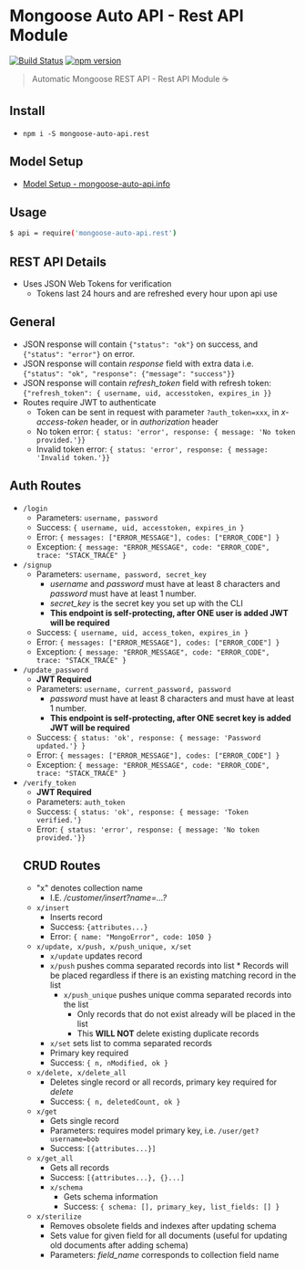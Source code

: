 # Mongoose Auto API - Rest API Module
[![Build Status](https://travis-ci.org/edmundpf/mongoose-auto-api-rest.svg?branch=master)](https://travis-ci.org/edmundpf/mongoose-auto-api-rest)
[![npm version](https://badge.fury.io/js/mongoose-auto-api.rest.svg)](https://badge.fury.io/js/mongoose-auto-api.rest)
> Automatic Mongoose REST API - Rest API Module ☕

## Install
* `npm i -S mongoose-auto-api.rest`

## Model Setup
* [Model Setup - mongoose-auto-api.info](https://github.com/edmundpf/mongoose-auto-api-info/blob/master/README.md#model-setup)

## Usage
``` bash
$ api = require('mongoose-auto-api.rest')
```

## REST API Details
* Uses JSON Web Tokens for verification
  * Tokens last 24 hours and are refreshed every hour upon api use

## General
* JSON response will contain `{"status": "ok"}` on success, and `{"status": "error"}` on error.
* JSON response will contain *response* field with extra data i.e. `{"status": "ok", "response": {"message": "success"}}`
* JSON response will contain *refresh_token* field with refresh token: `{"refresh_token": { username, uid, accesstoken, expires_in }}`
* Routes require JWT to authenticate
  * Token can be sent in request with parameter `?auth_token=xxx`, in *x-access-token* header, or in *authorization* header
  * No token error: `{ status: 'error', response: { message: 'No token provided.'}}`
  * Invalid token error: `{ status: 'error', response: { message: 'Invalid token.'}}`

## Auth Routes
* `/login`
  * Parameters: `username, password`
  * Success: `{ username, uid, accesstoken, expires_in }`
  * Error: `{ messages: ["ERROR_MESSAGE"], codes: ["ERROR_CODE"] }`
  * Exception: `{ message: "ERROR_MESSAGE", code: "ERROR_CODE", trace: "STACK_TRACE" }`
* `/signup`
  * Parameters: `username, password, secret_key`
    * *username* and *password* must have at least 8 characters and *password* must have at least 1 number.
    * *secret_key* is the secret key you set up with the CLI
	* **This endpoint is self-protecting, after ONE user is added JWT will be required**
  * Success: `{ username, uid, access_token, expires_in }`
  * Error: `{ messages: ["ERROR_MESSAGE"], codes: ["ERROR_CODE"] }`
  * Exception: `{ message: "ERROR_MESSAGE", code: "ERROR_CODE", trace: "STACK_TRACE" }`
* `/update_password`
  * **JWT Required**
  * Parameters: `username, current_password, password`
      * *password* must have at least 8 characters and must have at least 1 number.
	* **This endpoint is self-protecting, after ONE secret key is added JWT will be required**
  * Success: `{ status: 'ok', response: { message: 'Password updated.'} }`
  * Error: `{ messages: ["ERROR_MESSAGE"], codes: ["ERROR_CODE"] }`
  * Exception: `{ message: "ERROR_MESSAGE", code: "ERROR_CODE", trace: "STACK_TRACE" }`
* `/verify_token`
	* **JWT Required**
	* Parameters: `auth_token`
	* Success: `{ status: 'ok', response: { message: 'Token verified.'}`
	* Error: `{ status: 'error', response: { message: 'No token provided.'}}`
  ## CRUD Routes
  * "x" denotes collection name
  	* I.E. */customer/insert?name=...?*
  * `x/insert`
    * Inserts record
    * Success: `{attributes...}`
    * Error: `{ name: "MongoError", code: 1050 }`
  * `x/update, x/push, x/push_unique, x/set`
    * `x/update` updates record
    * `x/push` pushes comma separated records into list
			* Records will be placed regardless if there is an existing matching record in the list
		* `x/push_unique` pushes unique comma separated records into the list
			* Only records that do not exist already will be placed in the list
			* This **WILL NOT** delete existing duplicate records
    * `x/set` sets list to comma separated records
    * Primary key required
    * Success: `{ n, nModified, ok }`
  * `x/delete, x/delete_all`
    * Deletes single record or all records, primary key required for *delete*
    * Success: `{ n, deletedCount, ok }`
  * `x/get`
    * Gets single record
    * Parameters: requires model primary key, i.e. `/user/get?username=bob`
    * Success: `[{attributes...}]`
  * `x/get_all`
    * Gets all records
    * Success: `[{attributes...}, {}...]`
	* `x/schema`
		* Gets schema information
		* Success: `{ schema: [], primary_key, list_fields: [] }`
  * `x/sterilize`
    * Removes obsolete fields and indexes after updating schema
    * Sets value for given field for all documents (useful for updating old documents after adding schema)
    * Parameters: *field_name* corresponds to collection field name

